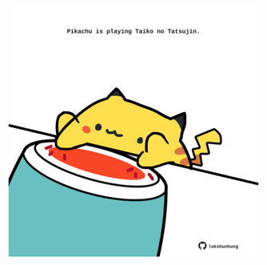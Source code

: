 <!-- built at 25/02/2022, 03:00:53 UTC -->
<p align="center">
  <img width="500" height="500" src="./ReadmeImage.svg">
</p>

